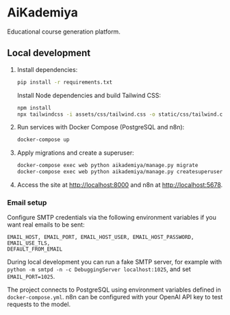 # AiKademiya

Educational course generation platform.

## Local development

1. Install dependencies:
   ```bash
   pip install -r requirements.txt
   ```
   Install Node dependencies and build Tailwind CSS:
   ```bash
   npm install
   npx tailwindcss -i assets/css/tailwind.css -o static/css/tailwind.css --minify
   ```
2. Run services with Docker Compose (PostgreSQL and n8n):
   ```bash
   docker-compose up
   ```
3. Apply migrations and create a superuser:
   ```bash
   docker-compose exec web python aikademiya/manage.py migrate
   docker-compose exec web python aikademiya/manage.py createsuperuser
   ```
4. Access the site at <http://localhost:8000> and n8n at <http://localhost:5678>.

### Email setup

Configure SMTP credentials via the following environment variables if you want
real emails to be sent:

```
EMAIL_HOST, EMAIL_PORT, EMAIL_HOST_USER, EMAIL_HOST_PASSWORD, EMAIL_USE_TLS,
DEFAULT_FROM_EMAIL
```

During local development you can run a fake SMTP server, for example with
`python -m smtpd -n -c DebuggingServer localhost:1025`, and set
`EMAIL_PORT=1025`.

The project connects to PostgreSQL using environment variables defined in
`docker-compose.yml`. n8n can be configured with your OpenAI API key to test
requests to the model.
